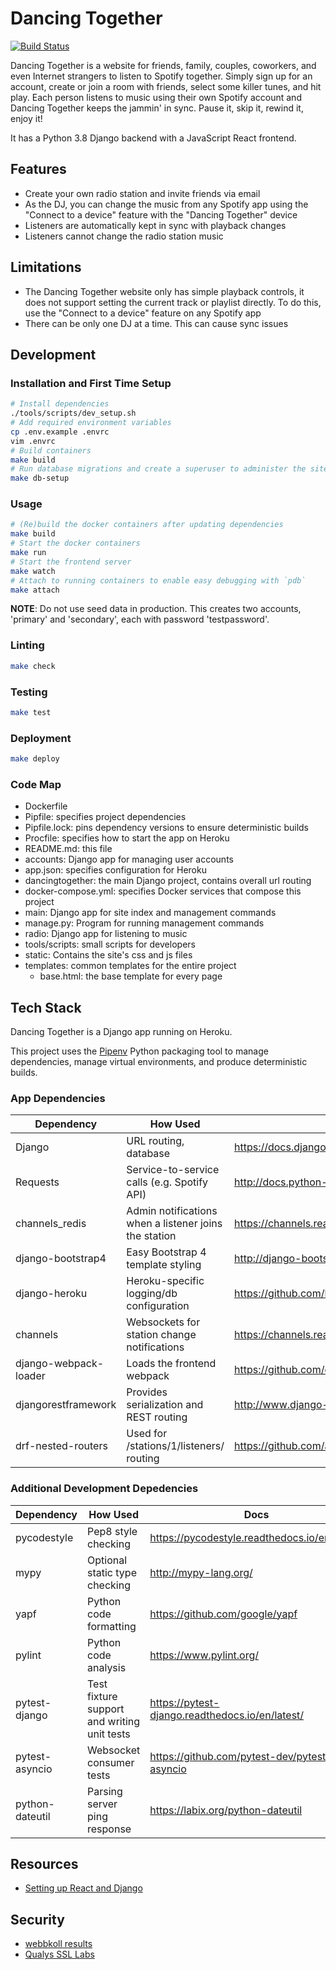 # Dancing Together

[![Build Status](https://dev.azure.com/rgardner/dancingtogether/_apis/build/status/rgardner.dancingtogether)](https://dev.azure.com/rgardner/dancingtogether/_build/latest?definitionId=1)

Dancing Together is a website for friends, family, couples, coworkers, and
even Internet strangers to listen to Spotify together. Simply sign up for an
account, create or join a room with friends, select some killer tunes, and
hit play. Each person listens to music using their own Spotify account and
Dancing Together keeps the jammin' in sync. Pause it, skip it, rewind it,
enjoy it!

It has a Python 3.8 Django backend with a JavaScript React frontend.

## Features

- Create your own radio station and invite friends via email
- As the DJ, you can change the music from any Spotify app using the "Connect
  to a device" feature with the "Dancing Together" device
- Listeners are automatically kept in sync with playback changes
- Listeners cannot change the radio station music

## Limitations

- The Dancing Together website only has simple playback controls, it does not
  support setting the current track or playlist directly. To do this, use the
  "Connect to a device" feature on any Spotify app
- There can be only one DJ at a time. This can cause sync issues

## Development

### Installation and First Time Setup

```sh
# Install dependencies
./tools/scripts/dev_setup.sh
# Add required environment variables
cp .env.example .envrc
vim .envrc
# Build containers
make build
# Run database migrations and create a superuser to administer the site
make db-setup
```

### Usage

```sh
# (Re)build the docker containers after updating dependencies
make build
# Start the docker containers
make run
# Start the frontend server
make watch
# Attach to running containers to enable easy debugging with `pdb`
make attach
```

**NOTE**: Do not use seed data in production. This creates two accounts,
'primary' and 'secondary', each with password 'testpassword'.

### Linting

```sh
make check
```

### Testing

```sh
make test
```

### Deployment

```sh
make deploy
```

### Code Map

- Dockerfile
- Pipfile: specifies project dependencies
- Pipfile.lock: pins dependency versions to ensure deterministic builds
- Procfile: specifies how to start the app on Heroku
- README.md: this file
- accounts: Django app for managing user accounts
- app.json: specifies configuration for Heroku
- dancingtogether: the main Django project, contains overall url routing
- docker-compose.yml: specifies Docker services that compose this project
- main: Django app for site index and management commands
- manage.py: Program for running management commands
- radio: Django app for listening to music
- tools/scripts: small scripts for developers
- static: Contains the site's css and js files
- templates: common templates for the entire project
  - base.html: the base template for every page

## Tech Stack

Dancing Together is a Django app running on Heroku.

This project uses the [Pipenv](https://docs.pipenv.org/) Python packaging tool
to manage dependencies, manage virtual environments, and produce deterministic
builds.

### App Dependencies

| Dependency            | How Used                                              | Docs                                                                   |
| --------------------- | ----------------------------------------------------- | ---------------------------------------------------------------------- |
| Django                | URL routing, database                                 | <https://docs.djangoproject.com/en/2.0/>                               |
| Requests              | Service-to-service calls (e.g. Spotify API)           | <http://docs.python-requests.org/en/master/>                           |
| channels_redis        | Admin notifications when a listener joins the station | <https://channels.readthedocs.io/en/latest/topics/channel_layers.html> |
| django-bootstrap4     | Easy Bootstrap 4 template styling                     | <http://django-bootstrap4.readthedocs.io/en/latest/>                   |
| django-heroku         | Heroku-specific logging/db configuration              | <https://github.com/heroku/django-heroku>                              |
| channels              | Websockets for station change notifications           | <https://channels.readthedocs.io/en/latest/>                           |
| django-webpack-loader | Loads the frontend webpack                            | <https://github.com/owais/django-webpack-loader>                       |
| djangorestframework   | Provides serialization and REST routing               | <http://www.django-rest-framework.org/>                                |
| drf-nested-routers    | Used for /stations/1/listeners/ routing               | <https://github.com/alanjds/drf-nested-routers>                        |

### Additional Development Depedencies

| Dependency      | How Used                                    | Docs                                              |
| --------------- | ------------------------------------------- | ------------------------------------------------- |
| pycodestyle     | Pep8 style checking                         | <https://pycodestyle.readthedocs.io/en/latest/>   |
| mypy            | Optional static type checking               | <http://mypy-lang.org/>                           |
| yapf            | Python code formatting                      | <https://github.com/google/yapf>                  |
| pylint          | Python code analysis                        | <https://www.pylint.org/>                         |
| pytest-django   | Test fixture support and writing unit tests | <https://pytest-django.readthedocs.io/en/latest/> |
| pytest-asyncio  | Websocket consumer tests                    | <https://github.com/pytest-dev/pytest-asyncio>    |
| python-dateutil | Parsing server ping response                | <https://labix.org/python-dateutil>               |

## Resources

- [Setting up React and Django](http://v1k45.com/blog/modern-django-part-1-setting-up-django-and-react/)

## Security

- [webbkoll results](https://webbkoll.dataskydd.net/en/results?url=http%3A%2F%2Fwww.dancingtogether.live%2F)
- [Qualys SSL Labs](https://www.ssllabs.com/ssltest/analyze.html?d=www.dancingtogether.live&hideResults=on)

